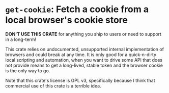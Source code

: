 # `get-cookie`: Fetch a cookie from a local browser's cookie store

**DON'T USE THIS CRATE** for anything you ship to users or need to support in a long-term!

This crate relies on undocumented, unsupported internal implementation of browsers and could break
at any time. It is only good for a quick-n-dirty local scripting and automation, when you want to drive
some API that does not provide means to get a long-lived, stable token and the browser cookie is the
only way to go.

Note that this crate's license is GPL v3, specifically because I think that commercial use of this crate
is a terrible idea.
